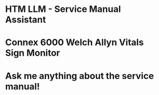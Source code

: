 # HTM LLM - Service Manual Assistant
# Connex 6000 Welch Allyn Vitals Sign Monitor 
# Ask me anything about the service manual!
